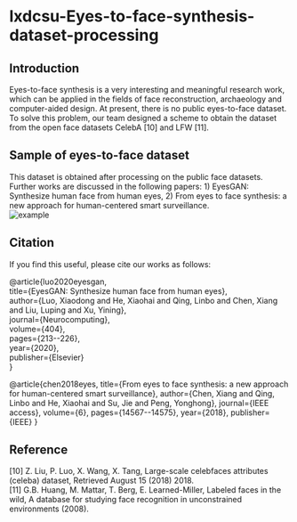 # lxdcsu-Eyes-to-face-synthesis-dataset-processing
## Introduction
Eyes-to-face synthesis is a very interesting and meaningful research work, which can be applied in the fields of face reconstruction, archaeology and computer-aided design. At present, there is no public eyes-to-face dataset. To solve this problem, our team designed a scheme to obtain the dataset from the open face datasets CelebA [10] and LFW [11].
## Sample of eyes-to-face dataset
This dataset is obtained after processing on the public face datasets. Further works are discussed in the following papers: 1) EyesGAN: Synthesize human face from human eyes, 2) From eyes to face synthesis: a new approach for human-centered smart surveillance.<br>
![example](https://github.com/lxdcsu/lxdcsu-Eyes-to-face-synthesis-dataset-processing/blob/main/eye2face.png)



## Citation
If you find this useful, please cite our works as follows:

@article{luo2020eyesgan,
  <br>title={EyesGAN: Synthesize human face from human eyes},
  <br>author={Luo, Xiaodong and He, Xiaohai and Qing, Linbo and Chen, Xiang and Liu, Luping and Xu, Yining},
  <br>journal={Neurocomputing},
  <br>volume={404},
  <br>pages={213--226},
  <br>year={2020},
 <br>publisher={Elsevier}
<br>}

@article{chen2018eyes,
  title={From eyes to face synthesis: a new approach for human-centered smart surveillance},
  author={Chen, Xiang and Qing, Linbo and He, Xiaohai and Su, Jie and Peng, Yonghong},
  journal={IEEE access},
  volume={6},
  pages={14567--14575},
  year={2018},
  publisher={IEEE}
}
## Reference
[10] Z. Liu, P. Luo, X. Wang, X. Tang, Large-scale celebfaces attributes (celeba) dataset, Retrieved August 15 (2018) 2018.<br>
[11] G.B. Huang, M. Mattar, T. Berg, E. Learned-Miller, Labeled faces in the wild, A database for studying face recognition in unconstrained environments (2008).
